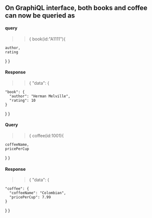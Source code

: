 ## On GraphiQL interface, both books and coffee can now be queried as

#### query

> > {
> > book(id:"A1111"){

    author,
    rating

}
}

#### Response

> > {
> > "data": {

    "book": {
      "author": "Herman Melville",
      "rating": 10
    }

}
}

#### Query

> > {
> > coffee(id:1001){

    coffeeName,
    pricePerCup

}
}

#### Response

> > {
> > "data": {

    "coffee": {
      "coffeeName": "Colombian",
      "pricePerCup": 7.99
    }

}
}
